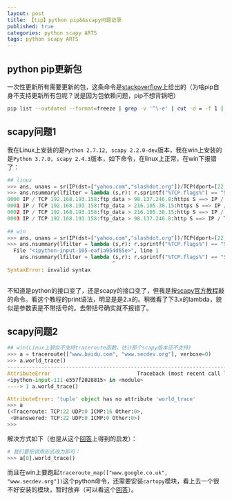```yaml
---
layout: post
title: 【tip】python pip&&scapy问题记录
published: true
categories: python scapy ARTS
tags: python scapy ARTS
---
```


## python pip更新包

一次性更新所有需要更新的包，这条命令是[stackoverflow](https://stackoverflow.com/questions/2720014/how-to-upgrade-all-python-packages-with-pip)上给出的（为啥pip自身不支持更新所有包呢？说是因为包依赖问题，pip不想背锅吧）

```bash
pip list --outdated --format=freeze | grep -v '^\-e' | cut -d = -f 1 | xargs -n1 pip install -U
```

## scapy问题1

我在Linux上安装的是`Python 2.7.12, scapy 2.2.0-dev`版本，我在win上安装的是`Python 3.7.0, scapy 2.4.3`版本，如下命令，在linux上正常，在win下报错了：

```python
## linux
>>> ans, unans = sr(IP(dst=["yahoo.com","slashdot.org"])/TCP(dport=[22,80,443],flags="S"))
>>> ans.nsummary(lfilter = lambda (s,r): r.sprintf("%TCP.flags%") == "SA")
0000 IP / TCP 192.168.193.158:ftp_data > 98.137.246.8:https S ==> IP / TCP 98.137.246.8:https > 192.168.193.158:ftp_data SA / Padding
0001 IP / TCP 192.168.193.158:ftp_data > 216.105.38.15:https S ==> IP / TCP 216.105.38.15:https > 192.168.193.158:ftp_data SA / Padding
0002 IP / TCP 192.168.193.158:ftp_data > 216.105.38.15:http S ==> IP / TCP 216.105.38.15:http > 192.168.193.158:ftp_data SA / Padding
0003 IP / TCP 192.168.193.158:ftp_data > 98.137.246.8:http S ==> IP / TCP 98.137.246.8:http > 192.168.193.158:ftp_data SA / Padding
                
## win
>>> ans, unans = sr(IP(dst=["yahoo.com","slashdot.org"])/TCP(dport=[22,80,443],flags="S"))
>>> ans.nsummary(lfilter = lambda (s,r): r.sprintf("%TCP.flags%") == "SA")
  File "<ipython-input-105-eaf1a954d65e>", line 1                         
    ans.nsummary(lfilter = lambda (s,r): r.sprintf("%TCP.flags%") == "SA")
                                  ^                                       
SyntaxError: invalid syntax                                               
                                                                                                     >>>                                          
```

不知道是python的接口变了，还是scapy的接口变了，但我是按[scapy官方教程](https://scapy.readthedocs.io/en/latest/usage.html#starting-scapy)敲的命令。看这个教程的print语法，明显是是2.x的。稍微看了下3.x的lambda，貌似是参数表是不带括号的。去带括号确实就不报错了。

## scapy问题2

```python
## win(Linux上貌似不支持traceroute函数，估计那个scapy版本还不支持)
>>> a = traceroute(["www.baidu.com", "www.secdev.org"], verbose=0)
>>> a.world_trace()
---------------------------------------------------------------------------
AttributeError                            Traceback (most recent call last)
<ipython-input-111-e557f2028815> in <module>
----> 1 a.world_trace()

AttributeError: 'tuple' object has no attribute 'world_trace'
>>> a
(<Traceroute: TCP:22 UDP:0 ICMP:16 Other:0>,
 <Unanswered: TCP:22 UDP:0 ICMP:0 Other:0>)
>>>
```

解决方式如下（也是从这个[回答](https://stackoverflow.com/questions/17290114/attributeerror-tuple-object-has-no-attribute)上得到的启发）：

```python
# 我们要把调用形式改为即可：
>>> a[0].world_trace()
```

而且在win上要跑起`traceroute_map(["www.google.co.uk", "www.secdev.org"])`这个python命令，还需要安装`cartopy`模块，看上去一个很不好安装的模块，暂时放弃（可以看这个[回答](https://stackoverflow.com/questions/53697814/using-pip-install-to-install-cartopy-but-missing-proj-version-at-least-4-9-0)）。